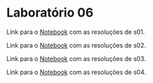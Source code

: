 # Laboratório 06

Link para o [Notebook](https://github.com/heigon77/MC536_heigon/blob/master/Lab06/Notebooks/s01-cypher-basics.ipynb) com as resoluções de s01.

Link para o [Notebook](https://github.com/heigon77/MC536_heigon/blob/master/Lab06/Notebooks/s02-cypher-faers-dron.ipynb) com as resoluções de s02.

Link para o [Notebook](https://github.com/heigon77/MC536_heigon/blob/master/Lab06/Notebooks/s03-cypher-nhanes.ipynb) com as resoluções de s03.

Link para o [Notebook](https://github.com/heigon77/MC536_heigon/blob/master/Lab06/Notebooks/s04-cypher-network-analysis.ipynb) com as resoluções de s04.
